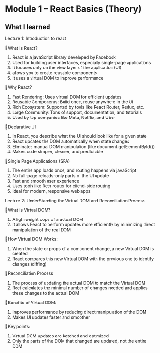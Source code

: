 # Module 1 – React Basics (Theory)

## What I learned

Lecture 1: Introduction to react

🔵What is React?

1. React is a javaScript library developed by Facebook
2. Used for building user interfaces, especially single-page applications
3. It focuses only on the view layer of the application (UI)
4. allows you to create reusable components
5. It uses a virtual DOM to improve performance

🔵Why React?

1. Fast Rendering: Uses virtual DOM for efficient updates
2. Reusable Components: Build once, reuse anywhere in the UI
3. Rich Ecosystem: Supported by tools like React Router, Redux, etc.
4. Large Community: Tons of support, documentation, and tutorials
5. Used by top companies like Meta, Netflix, and Uber

🔵Declarative UI

1. In React, you describe what the UI should look like for a given state
2. React updates the DOM automatically when state changes
3. Eliminates manual DOM manipulation (like document.getElementById())
4. Makes code simpler, cleaner, and predictable

🔵Single Page Applications (SPA)

1. The entire app loads once, and routing happens via javaScript
2. No full-page reloads-only parts of the UI update
3. Fast and smooth user experience
4. Uses tools like Rect router for cliend-side routing
5. Ideal for modern, responsive web apps

Lecture 2: UnderStanding the Virtual DOM and Reconciliation Process

🔵What is Virtual DOM?

1. A lighrweight copy of a actual DOM
2. It allows React to perform updates more efficiently by minimizing direct manipulation of the real DOM

🔵How Virtual DOM Works:

1. When the state or props of a component change, a new Virtual DOM is created
2. React compares this new Virtual DOM with the previous one to identify changes (diffing)

🔵Reconciliation Process

1. The process of updating the actual DOM to match the Virtual DOM
2. Rect calculates the minimal number of changes needed and applies these changes to the actual DOM

🔵Benefits of Virtual DOM:

1. Improves performance by reducing direct manipulation of the DOM
2. Makes UI updates faster and smoother

🔵Key points:

1. Virtual DOM updates are batched and optimized
2. Only the parts of the DOM that changed are updated, not the entire DOM
